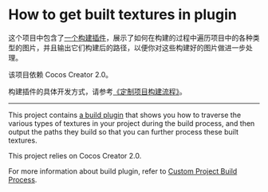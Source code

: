# How to get built textures in plugin

这个项目中包含了[一个构建插件](packages/build-textures)，展示了如何在构建的过程中遍历项目中的各种类型的图片，并且输出它们构建后的路径，以便你对这些构建好的图片做进一步处理。

该项目依赖 Cocos Creator 2.0。

构建插件的具体开发方式，请参考[《定制项目构建流程》](http://docs.cocos.com/creator/manual/zh/publish/custom-project-build-template.html?h=%E6%89%A9%E5%B1%95%E6%9E%84%E5%BB%BA%E6%B5%81%E7%A8%8B)。

----

This project contains [a build plugin](packages/build-textures) that shows you how to traverse the various types of textures in your project during the build process, and then output the paths they build so that you can further process these built textures.

This project relies on Cocos Creator 2.0.

For more information about build plugin, refer to [Custom Project Build Process](http://docs.cocos.com/creator/manual/en/publish/custom-project-build-template.html?h=Extend%20The%20Build%20Process).
